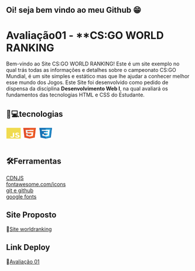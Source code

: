 ## Oi! seja bem vindo ao meu Github 😁 

<h1>Avaliação01 - **CS:GO WORLD RANKING</h1>

   <p>Bem-vindo ao Site CS:GO WORLD RANKING! Este é um site exemplo no qual trás todas as informações e detalhes sobre o campeonato CS:GO Mundial, é um site simples e estático mas que lhe ajudar a conhecer melhor esse mundo dos Jogos. Este Site foi desenvolvido como pedido de dispensa da disciplina <strong>Desenvolvimento Web I</strong>, na qual avaliará os fundamentos das tecnologias HTML e CSS do Estudante.</p>

## 🚀💻tecnologias
<div style="display: inline_block">
  <img align="center" alt="Js" height="30" width="40" src="https://raw.githubusercontent.com/devicons/devicon/master/icons/javascript/javascript-plain.svg">
  <img align="center" alt="HTML" height="30" width="40" src="https://raw.githubusercontent.com/devicons/devicon/master/icons/html5/html5-original.svg">
  <img align="center" alt="CSS" height="30" width="40" src="https://raw.githubusercontent.com/devicons/devicon/master/icons/css3/css3-original.svg">
</div>
 
 <br>

 ## 🛠Ferramentas
  <ins>CDNJS</ins>
  <br />
  <ins>fontawesome.com/icons</ins>
  <br />
  <ins>git e github</ins>
  <br />
  <ins>google fonts</ins>
</div>

<h2>Site Proposto</h2>
🔗<a href="https://pro.eslgaming.com/worldranking/csgo/rankings/" target="_blank">Site worldranking</a>

<br />

<h2>Link Deploy</h2>
🔗<a href="https://allanlima123.github.io/avaliacao01/" target="_blank">Avaliação 01</a>
   

